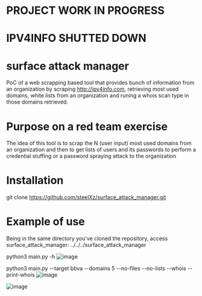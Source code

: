 # PROJECT WORK IN PROGRESS
# IPV4INFO SHUTTED DOWN

# surface attack manager
PoC of a web scrapping based tool that provides bunch of information from an organization by scraping http://ipv4info.com, retrieving most used domains, white lists from an organization and runing a whois scan type in those domains retrieved.

# Purpose on a red team exercise

The idea of this tool is to scrap the N (user input) most used domains from an organization and then to get lists of users and its passwords to perform a credential stuffing or a password spraying attack to the organization

# Installation
git clone https://github.com/steelXz/surface_attack_manager.git

# Example of use
Being in the same directory you've cloned the repository, access surface_attack_manager: ../../../surface_attack_manager

python3 main.py -h
![image](https://user-images.githubusercontent.com/15212130/119590174-8bbbf700-bdd4-11eb-8f70-07fcd4817748.png)


python3 main.py --target bbva --domains 5 --no-files --no-lists --whois --print-whois
![image](https://user-images.githubusercontent.com/15212130/119590216-9bd3d680-bdd4-11eb-8fba-1cfba1eb5b59.png)

![image](https://user-images.githubusercontent.com/15212130/119590238-a5f5d500-bdd4-11eb-98d1-b654d84aff38.png)
